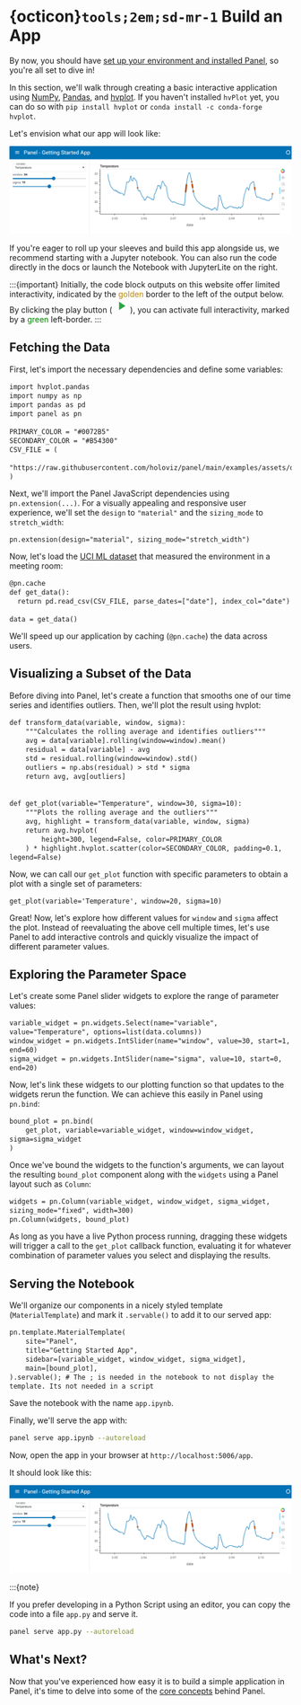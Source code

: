 # {octicon}`tools;2em;sd-mr-1` Build an App

By now, you should have [set up your environment and installed Panel](installation.md), so you're all set to dive in!

In this section, we'll walk through creating a basic interactive application using [NumPy](https://numpy.org/), [Pandas](https://pandas.pydata.org/), and [hvplot](https://hvplot.holoviz.org/). If you haven't installed `hvPlot` yet, you can do so with `pip install hvplot` or `conda install -c conda-forge hvplot`.

Let's envision what our app will look like:

![Getting Started App](../_static/images/getting_started_app.png)

If you're eager to roll up your sleeves and build this app alongside us, we recommend starting with a Jupyter notebook. You can also run the code directly in the docs or launch the Notebook with JupyterLite on the right.

:::{important}
Initially, the code block outputs on this website offer limited interactivity, indicated by the <font color="darkgoldenrod">golden</font> border to the left of the output below. By clicking the play button (<svg class="pyodide-run-icon" style="width:32px;height:25px" viewBox="0 0 24 24"> <path stroke="none" fill="#28a745" d="M8,5.14V19.14L19,12.14L8,5.14Z"></path> </svg>), you can activate full interactivity, marked by a <font color="green">green</font> left-border.
:::

## Fetching the Data

First, let's import the necessary dependencies and define some variables:

```{pyodide}
import hvplot.pandas
import numpy as np
import pandas as pd
import panel as pn

PRIMARY_COLOR = "#0072B5"
SECONDARY_COLOR = "#B54300"
CSV_FILE = (
    "https://raw.githubusercontent.com/holoviz/panel/main/examples/assets/occupancy.csv"
)
```

Next, we'll import the Panel JavaScript dependencies using `pn.extension(...)`. For a visually appealing and responsive user experience, we'll set the `design` to `"material"` and the `sizing_mode` to `stretch_width`:

```{pyodide}
pn.extension(design="material", sizing_mode="stretch_width")
```

Now, let's load the [UCI ML dataset](http://archive.ics.uci.edu/ml/datasets/Occupancy+Detection+) that measured the environment in a meeting room:

```{pyodide}
@pn.cache
def get_data():
  return pd.read_csv(CSV_FILE, parse_dates=["date"], index_col="date")

data = get_data()
```

We'll speed up our application by caching (`@pn.cache`) the data across users.

## Visualizing a Subset of the Data

Before diving into Panel, let's create a function that smooths one of our time series and identifies outliers. Then, we'll plot the result using hvplot:

```{pyodide}
def transform_data(variable, window, sigma):
    """Calculates the rolling average and identifies outliers"""
    avg = data[variable].rolling(window=window).mean()
    residual = data[variable] - avg
    std = residual.rolling(window=window).std()
    outliers = np.abs(residual) > std * sigma
    return avg, avg[outliers]


def get_plot(variable="Temperature", window=30, sigma=10):
    """Plots the rolling average and the outliers"""
    avg, highlight = transform_data(variable, window, sigma)
    return avg.hvplot(
        height=300, legend=False, color=PRIMARY_COLOR
    ) * highlight.hvplot.scatter(color=SECONDARY_COLOR, padding=0.1, legend=False)
```

Now, we can call our `get_plot` function with specific parameters to obtain a plot with a single set of parameters:

```{pyodide}
get_plot(variable='Temperature', window=20, sigma=10)
```

Great! Now, let's explore how different values for `window` and `sigma` affect the plot. Instead of reevaluating the above cell multiple times, let's use Panel to add interactive controls and quickly visualize the impact of different parameter values.

## Exploring the Parameter Space

Let's create some Panel slider widgets to explore the range of parameter values:

```{pyodide}
variable_widget = pn.widgets.Select(name="variable", value="Temperature", options=list(data.columns))
window_widget = pn.widgets.IntSlider(name="window", value=30, start=1, end=60)
sigma_widget = pn.widgets.IntSlider(name="sigma", value=10, start=0, end=20)
```

Now, let's link these widgets to our plotting function so that updates to the widgets rerun the function. We can achieve this easily in Panel using `pn.bind`:

```{pyodide}
bound_plot = pn.bind(
    get_plot, variable=variable_widget, window=window_widget, sigma=sigma_widget
)
```

Once we've bound the widgets to the function's arguments, we can layout the resulting `bound_plot` component along with the `widgets` using a Panel layout such as `Column`:

```{pyodide}
widgets = pn.Column(variable_widget, window_widget, sigma_widget, sizing_mode="fixed", width=300)
pn.Column(widgets, bound_plot)
```

As long as you have a live Python process running, dragging these widgets will trigger a call to the `get_plot` callback function, evaluating it for whatever combination of parameter values you select and displaying the results.

## Serving the Notebook

We'll organize our components in a nicely styled template (`MaterialTemplate`) and mark it `.servable()` to add it to our served app:

```{pyodide}
pn.template.MaterialTemplate(
    site="Panel",
    title="Getting Started App",
    sidebar=[variable_widget, window_widget, sigma_widget],
    main=[bound_plot],
).servable(); # The ; is needed in the notebook to not display the template. Its not needed in a script
```

Save the notebook with the name `app.ipynb`.

Finally, we'll serve the app with:

```bash
panel serve app.ipynb --autoreload
```

Now, open the app in your browser at `http://localhost:5006/app`.

It should look like this:

![Getting Started App](../_static/images/getting_started_app.png)

:::{note}

If you prefer developing in a Python Script using an editor, you can copy the code into a file `app.py` and serve it.

```bash
panel serve app.py --autoreload
```

## What's Next?

Now that you've experienced how easy it is to build a simple application in Panel, it's time to delve into some of the [core concepts](core_concepts.md) behind Panel.
